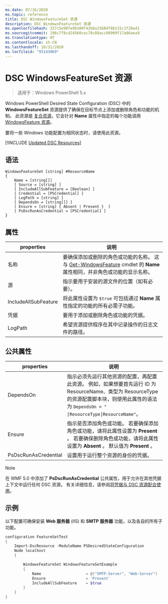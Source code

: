 ```yaml
---
ms.date: 07/16/2020
ms.topic: reference
title: DSC WindowsFeatureSet 资源
description: DSC WindowsFeatureSet 资源
ms.openlocfilehash: 327c5e907e9b100f42b6a15684f8b131c1f20a41
ms.sourcegitcommit: 196c7f8cd24560cac70c88acc89909f17a86aea9
ms.translationtype: HT
ms.contentlocale: zh-CN
ms.lasthandoff: 10/31/2020
ms.locfileid: "93143069"
---
```

# <a name="dsc-windowsfeatureset-resource"></a>DSC WindowsFeatureSet 资源

> 适用于：Windows PowerShell 5.x

Windows PowerShell Desired State Configuration (DSC) 中的 **WindowsFeatureSet** 资源提供了确保在目标节点上添加或删除角色和功能的机制。 此资源是 [复合资源](../../../resources/authoringResourceComposite.md)，它会针对 **Name** 属性中指定的每个功能调用 [WindowsFeature 资源](windowsfeatureResource.md)。

要将一些 Windows 功能配置为相同状态时，请使用此资源。

[!INCLUDE [Updated DSC Resources](../../../../../includes/dsc-resources.md)]

## <a name="syntax"></a>语法

```Syntax
WindowsFeatureSet [string] #ResourceName
{
    Name = [string[]]
    [ Source = [string] ]
    [ IncludeAllSubFeature = [Boolean] ]
    [ Credential = [PSCredential] ]
    [ LogPath = [string] ]
    [ DependsOn = [string[]] ]
    [ Ensure = [string] { Absent | Present }  ]
    [ PsDscRunAsCredential = [PSCredential] ]
}
```

## <a name="properties"></a>属性

|  properties  |  说明   |
|---|---|
|名称 |要确保添加或删除的角色或功能的名称。 这与 [Get-WindowsFeature](/powershell/module/servermanager/get-windowsfeature) cmdlet 的 **Name** 属性相同，并非角色或功能的显示名称。 |
|源 |指示要用于安装的源文件的位置（如有必要）。 |
|IncludeAllSubFeature |将此属性设置为 `$true` 可包括通过 **Name** 属性指定的功能的所有必需子功能。 |
|凭据 |要用于添加或删除角色或功能的凭据。 |
|LogPath |希望资源提供程序在其中记录操作的日志文件的路径。 |

## <a name="common-properties"></a>公共属性

|properties |说明 |
|---|---|
|DependsOn |指示必须先运行其他资源的配置，再配置此资源。 例如，如果想要首先运行 ID 为 ResourceName、类型为 ResourceType 的资源配置脚本块，则使用此属性的语法为 `DependsOn = "[ResourceType]ResourceName"`。 |
|Ensure |指示是否添加角色或功能。 若要确保添加角色或功能，请将此属性设置为 **Present** 。 若要确保删除角色或功能，请将此属性设置为 **Absent** 。 默认值为 **Present** 。 |
|PsDscRunAsCredential |设置用于运行整个资源的身份的凭据。 |

> [!NOTE]
> 在 WMF 5.0 中添加了 **PsDscRunAsCredential** 公共属性，用于允许在其他凭据上下文中运行任何 DSC 资源。 有关详细信息，请参阅[将凭据与 DSC 资源配合使用](../../../configurations/runasuser.md)。

## <a name="example"></a>示例

以下配置可确保安装 **Web 服务器** (IIS) 和 **SMTP 服务器** 功能，以及各自的所有子功能。

```powershell
configuration FeatureSetTest
{
    Import-DscResource -ModuleName PSDesiredStateConfiguration
    Node localhost
    {

        WindowsFeatureSet WindowsFeatureSetExample
        {
            Name                    = @("SMTP-Server", "Web-Server")
            Ensure                  = 'Present'
            IncludeAllSubFeature    = $true
        }
    }
}
```
